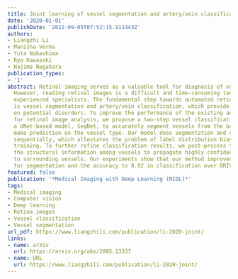 ```yaml
---
title: Joint learning of vessel segmentation and artery/vein classification with post-processing
date: '2020-01-01'
publishDate: '2022-09-05T07:52:15.911443Z'
authors:
- Liangzhi Li
- Manisha Verma
- Yuta Nakashima
- Ryo Kawasaki
- Hajime Nagahara
publication_types:
- '1'
abstract: Retinal imaging serves as a valuable tool for diagnosis of various diseases.
  However, reading retinal images is a difficult and time-consuming task even for
  experienced specialists. The fundamental step towards automated retinal image analysis
  is vessel segmentation and artery/vein classification, which provide various information
  on potential disorders. To improve the performance of the existing automated methods
  for retinal image analysis, we propose a two-step vessel classification. We adopt
  a UNet-based model, SeqNet, to accurately segment vessels from the background and
  make prediction on the vessel type. Our model does segmentation and classification
  sequentially, which alleviates the problem of label distribution bias and facilitates
  training. To further refine classification results, we post-process them considering
  the structural information among vessels to propagate highly confident prediction
  to surrounding vessels. Our experiments show that our method improves AUC to 0.98
  for segmentation and the accuracy to 0.92 in classification over DRIVE dataset.
featured: false
publication: '*Medical Imaging with Deep Learning (MIDL)*'
tags:
- Medical imaging
- Computer vision
- Deep learning
- Retina images
- Vessel classification
- Vessel segmentation
url_pdf: https://www.liangzhili.com/publication/li-2020-joint/
links:
- name: arXiv
  url: https://arxiv.org/abs/2005.13337
- name: URL
  url: https://www.liangzhili.com/publication/li-2020-joint/
---
```


